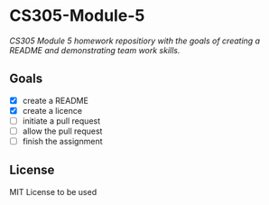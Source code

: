 # CS305-Module-5
*CS305 Module 5 homework repositiory with the goals of creating a README and demonstrating team work skills.*

## Goals
- [x] create a README
- [x] create a licence
- [ ] initiate a pull request
- [ ] allow the pull request
- [ ] finish the assignment

## License
MIT License to be used
